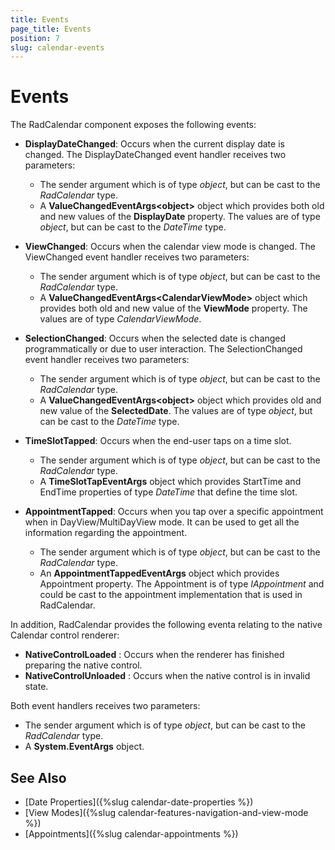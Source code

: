 ```yaml
---
title: Events
page_title: Events
position: 7
slug: calendar-events
---
```


# Events

The RadCalendar component exposes the following events:

* **DisplayDateChanged**: Occurs when the current display date is changed. The DisplayDateChanged event handler receives two parameters: 
	* The sender argument which is of type *object*, but can be cast to the *RadCalendar* type.
	* A __ValueChangedEventArgs&lt;object&gt;__ object which provides both old and new values of the __DisplayDate__ property. The values are of type *object*, but can be cast to the *DateTime* type.

* **ViewChanged**: Occurs when the calendar view mode is changed. The ViewChanged event handler receives two parameters:
	* The sender argument which is of type *object*, but can be cast to the *RadCalendar* type.
	* A __ValueChangedEventArgs&lt;CalendarViewMode&gt;__ object which provides both old and new value of the __ViewMode__ property. The values are of type *CalendarViewMode*.

* **SelectionChanged**: Occurs when the selected date is changed programmatically or due to user interaction. The SelectionChanged event handler receives two parameters:
	* The sender argument which is of type *object*, but can be cast to the *RadCalendar* type.
	* A __ValueChangedEventArgs&lt;object&gt;__ object which provides old and new value of the __SelectedDate__. The values are of type *object*, but can be cast to the *DateTime* type.

* **TimeSlotTapped**: Occurs when the end-user taps on a time slot.
	* The sender argument which is of type *object*, but can be cast to the *RadCalendar* type.
	* A __TimeSlotTapEventArgs__ object which provides StartTime and EndTime properties of type *DateTime* that define the time slot.

* **AppointmentTapped**: Occurs when you tap over a specific appointment when in DayView/MultiDayView mode. It can be used to get all the information regarding the appointment. 
	* The sender argument which is of type *object*, but can be cast to the *RadCalendar* type.
	* An __AppointmentTappedEventArgs__ object which provides Appointment property. The Appointment is of type *IAppointment* and could be cast to the appointment implementation that is used in RadCalendar.
		
In addition, RadCalendar provides the following eventa relating to the native Calendar control renderer:
	
* **NativeControlLoaded** : Occurs when the renderer has finished preparing the native control.
* **NativeControlUnloaded** : Occurs when the native control is in invalid state. 

Both event handlers receives two parameters:
* The sender argument which is of type *object*, but can be cast to the *RadCalendar* type.
* A **System.EventArgs** object.

## See Also

* [Date Properties]({%slug calendar-date-properties %})
* [View Modes]({%slug calendar-features-navigation-and-view-mode %})
* [Appointments]({%slug calendar-appointments %})

